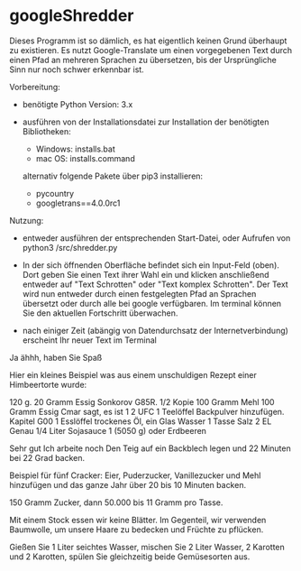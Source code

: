 # googleShredder


Dieses Programm ist so dämlich, es hat eigentlich keinen Grund überhaupt zu existieren.
Es nutzt Google-Translate um einen vorgegebenen Text durch einen Pfad an mehreren Sprachen zu übersetzen, bis
der Ursprüngliche Sinn nur noch schwer erkennbar ist.

Vorbereitung:
- benötigte Python Version: 3.x
- ausführen von der Installationsdatei zur Installation der benötigten Bibliotheken:
  - Windows:  installs.bat
  - mac OS:   installs.command
  
  alternativ folgende Pakete über pip3 installieren:
  - pycountry
  - googletrans==4.0.0rc1
 
Nutzung:
- entweder ausführen der entsprechenden Start-Datei, oder Aufrufen von
  python3 <path>/src/shredder.py
  
- In der sich öffnenden Oberfläche befindet sich ein Input-Feld (oben).
  Dort geben Sie einen Text ihrer Wahl ein und klicken anschließend entweder auf
  "Text Schrotten" oder "Text komplex Schrotten".
  Der Text wird nun entweder durch einen festgelegten Pfad an Sprachen übersetzt oder durch alle bei
  google verfügbaren.
  Im terminal können Sie den aktuellen Fortschritt überwachen.
  
- nach einiger Zeit (abängig von Datendurchsatz der Internetverbindung) erscheint Ihr
  neuer Text im Terminal
  
  
Ja ähhh, haben Sie Spaß


Hier ein kleines Beispiel was aus einem unschuldigen Rezept einer Himbeertorte wurde:

120 g.
20 Gramm Essig
Sonkorov G85R.
1/2 Kopie
100 Gramm Mehl
100 Gramm Essig
Cmar sagt, es ist 1
2 UFC
1 Teelöffel Backpulver hinzufügen.
Kapitel G00
1 Esslöffel trockenes Öl, ein Glas Wasser
1 Tasse Salz
2 EL
Genau
1/4 Liter Sojasauce
1 (5050 g) oder Erdbeeren

Sehr gut
 Ich arbeite noch
Den Teig auf ein Backblech legen und 22 Minuten bei 22 Grad backen.

Beispiel für fünf Cracker: Eier, Puderzucker, Vanillezucker und Mehl hinzufügen und das ganze Jahr über 20 bis 10 Minuten backen.

150 Gramm Zucker, dann 50.000 bis 11 Gramm pro Tasse.

Mit einem Stock essen wir keine Blätter. Im Gegenteil, wir verwenden Baumwolle, um unsere Haare zu bedecken und Früchte zu pflücken.

Gießen Sie 1 Liter seichtes Wasser, mischen Sie 2 Liter Wasser, 2 Karotten und 2 Karotten, spülen Sie gleichzeitig beide Gemüsesorten aus.
